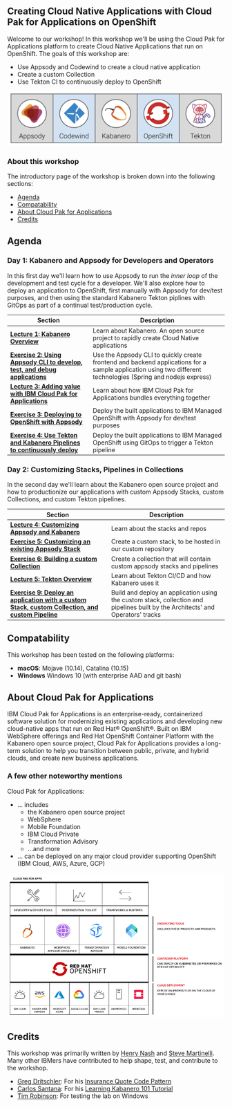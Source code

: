 
## Creating Cloud Native Applications with Cloud Pak for Applications on OpenShift

Welcome to our workshop! In this workshop we'll be using the Cloud Pak for Applications platform to create Cloud Native Applications that run on OpenShift. The goals of this workshop are:

* Use Appsody and Codewind to create a cloud native application
* Create a custom Collection
* Use Tekton CI to continuously deploy to OpenShift

![Tools used in the workshop](.gitbook/images/tools-for-workshop.png)

### About this workshop

The introductory page of the workshop is broken down into the following sections:

* [Agenda](#agenda)
* [Compatability](#compatability)
* [About Cloud Pak for Applications](#about-cloud-pak-for-applications)
* [Credits](#credits)

## Agenda

### Day 1: Kabanero and Appsody for Developers and Operators

In this first day we'll learn how to use Appsody to run the *inner loop* of the development and test cycle for a developer. We'll also explore how to deploy an application to OpenShift, first manually with Appsody for dev/test purposes, and then using the standard Kabanero Tekton piplines with GitOps as part of a continual test/production cycle.

| Section | Description |
| - | - |
| **[Lecture 1: Kabanero Overview](https://ibm.box.com/s/6jl4b7sj8xqgh7rvxtea5ykpsjyu1siz)** | Learn about Kabanero. An open source project to rapidly create Cloud Native applications |
| **[Exercise 2: Using Appsody CLI to develop, test, and debug applications](./exercise-2/README.md)** | Use the Appsody CLI to quickly create frontend and backend applications for a sample application using two different technologies (Spring and nodejs express) |
| **[Lecture 3: Adding value with IBM Cloud Pak for Applications](https://ibm.box.com/s/y4wh104vdos1vw5kdjwwuhebf8jgq580)** | Learn about how IBM Cloud Pak for Applications bundles everything together |
| **[Exercise 3: Deploying to OpenShift with Appsody](./exercise-3/README.md)** | Deploy the built applications to IBM Managed OpenShift with Appsody for dev/test purposes |
| **[Exercise 4: Use Tekton and Kabanero Pipelines to continuously deploy](exercise-4/README.md)** | Deploy the built applications to IBM Managed OpenShift using GitOps to trigger a Tekton pipeline |

### Day 2: Customizing Stacks, Pipelines in Collections

In the second day we'll learn about the Kabanero open source project and how to productionize our applications with custom Appsody Stacks, custom Collections, and custom Tekton pipelines.

| Section | Description |
| - | - |
| **[Lecture 4: Customizing Appsody and Kabanero](https://ibm.box.com/s/kbuympaqftxswyi1aoswdlqussmqf1ba)** | Learn about the stacks and repos |
| **[Exercise 5: Customizing an existing Appsody Stack](./exercise-5/README.md)** | Create a custom stack, to be hosted in our custom repository |
| **[Exercise 6: Building a custom Collection](./exercise-6/README.md)** | Create a collection that will contain custom appsody stacks and pipelines |
| **[Lecture 5: Tekton Overview](https://ibm.box.com/s/tg0f6nhs91trlzkb5pfnh5e1rdzg4wm6)** | Learn about Tekton CI/CD and how Kabanero uses it |
| **[Exercise 9: Deploy an application with a custom Stack, custom Collection, and custom Pipeline](./exercise-9/README.md)** | Build and deploy an application using the custom stack, collection and pipelines built by the Architects' and Operators' tracks |

## Compatability

This workshop has been tested on the following platforms:

* **macOS**: Mojave (10.14), Catalina (10.15)
* **Windows** Windows 10 (with enterprise AAD and git bash)

## About Cloud Pak for Applications

IBM Cloud Pak for Applications is an enterprise-ready, containerized software solution for modernizing existing applications and developing new cloud-native apps that run on Red Hat® OpenShift®. Built on IBM WebSphere offerings and Red Hat OpenShift Container Platform with the Kabanero open source project, Cloud Pak for Applications provides a long-term solution to help you transition between public, private, and hybrid clouds, and create new business applications.

### A few other noteworthy mentions

Cloud Pak for Applications:

* ... includes
  * the Kabanero open source project
  * WebSphere
  * Mobile Foundation
  * IBM Cloud Private
  * Transformation Advisory
  * ...and more
* ... can be deployed on any major cloud provider supporting OpenShift (IBM Cloud, AWS, Azure, GCP)

![Cloud Pak for Application Stack](.gitbook/images/cp4apps.png)

## Credits

This workshop was primarily written by [Henry Nash](https://github.com/henrynash) and [Steve Martinelli](https://github.com/stevemar). Many other IBMers have contributed to help shape, test, and contribute to the workshop.

* [Greg Dritschler](https://github.com/GregDritschler): For his [Insurance Quote Code Pattern](https://github.com/IBM/appsody-sample-quote-app)
* [Carlos Santana](https://github.com/csantanapr): For his [Learning Kabanero 101 Tutorial](https://ibm-cloud-architecture.github.io/Learning-Kabanero-101)
* [Tim Robinson](https://github.com/timroster): For testing the lab on Windows
